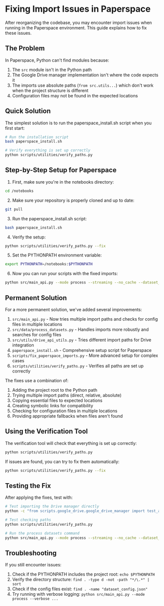 # Fixing Import Issues in Paperspace

After reorganizing the codebase, you may encounter import issues when running in the Paperspace environment. This guide explains how to fix these issues.

## The Problem

In Paperspace, Python can't find modules because:

1. The `src` module isn't in the Python path
2. The Google Drive manager implementation isn't where the code expects it
3. The imports use absolute paths (`from src.utils...`) which don't work when the project structure is different
4. Configuration files may not be found in the expected locations

## Quick Solution

The simplest solution is to run the paperspace_install.sh script when you first start:

```bash
# Run the installation script
bash paperspace_install.sh

# Verify everything is set up correctly
python scripts/utilities/verify_paths.py
```

## Step-by-Step Setup for Paperspace

1. First, make sure you're in the notebooks directory:

```bash
cd /notebooks
```

2. Make sure your repository is properly cloned and up to date:

```bash
git pull
```

3. Run the paperspace_install.sh script:

```bash
bash paperspace_install.sh
```

4. Verify the setup:

```bash
python scripts/utilities/verify_paths.py --fix
```

5. Set the PYTHONPATH environment variable:

```bash
export PYTHONPATH=/notebooks:$PYTHONPATH
```

6. Now you can run your scripts with the fixed imports:

```bash
python src/main_api.py --mode process --streaming --no_cache --dataset_config config/dataset_config.json --use_drive --drive_base_dir DeepseekCoder
```

## Permanent Solution

For a more permanent solution, we've added several improvements:

1. `src/main_api.py` - Now tries multiple import paths and checks for config files in multiple locations
2. `src/data/process_datasets.py` - Handles imports more robustly and searches for config files
3. `src/utils/drive_api_utils.py` - Tries different import paths for Drive integration
4. `paperspace_install.sh` - Comprehensive setup script for Paperspace
5. `scripts/fix_paperspace_imports.py` - More advanced setup for complex cases
6. `scripts/utilities/verify_paths.py` - Verifies all paths are set up correctly

The fixes use a combination of:

1. Adding the project root to the Python path
2. Trying multiple import paths (direct, relative, absolute)
3. Copying essential files to expected locations
4. Creating symbolic links for compatibility
5. Checking for configuration files in multiple locations
6. Providing appropriate fallbacks when files aren't found

## Using the Verification Tool

The verification tool will check that everything is set up correctly:

```bash
python scripts/utilities/verify_paths.py
```

If issues are found, you can try to fix them automatically:

```bash
python scripts/utilities/verify_paths.py --fix
```

## Testing the Fix

After applying the fixes, test with:

```bash
# Test importing the Drive manager directly
python -c "from scripts.google_drive.google_drive_manager import test_authentication; print('Import successful')"

# Test checking paths
python scripts/utilities/verify_paths.py

# Run the process datasets command
python src/main_api.py --mode process --streaming --no_cache --dataset_config config/dataset_config.json --use_drive --drive_base_dir DeepseekCoder
```

## Troubleshooting

If you still encounter issues:

1. Check if the PYTHONPATH includes the project root: `echo $PYTHONPATH`
2. Verify the directory structure: `find . -type d -not -path "*/\.*" | sort`
3. Check if the config files exist: `find . -name "dataset_config.json"`
4. Try running with verbose logging: `python src/main_api.py --mode process --verbose ...`
